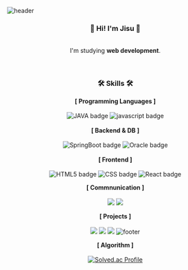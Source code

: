 ![header](https://capsule-render.vercel.app/api?type=waving&color=0:78BB7B,100:30B2A2&height=170&section=header&text=JISU&fontSize=30&fontColor=ffffff&animation=fadeIn&fontAlignY=25&desc=Thank%20you%20for%20your%20visiting&descAlignY=45&&descSize=15)

<div align="center">

### :wave: Hi! I'm Jisu :wave:
<br>I'm studying **web development**. <br><br><br>

### 🛠️ Skills 🛠️
**[ Programming Languages ]**<br><br>
![JAVA badge](https://img.shields.io/badge/-JAVA-%23F7DF1E?style=flat-square&logo=Java&logoColor=white&color=007396)
![javascript badge](https://img.shields.io/badge/-JAVASCRIPT-%23F7DF1E?style=flat-square&logo=JavaScript&logoColor=black)
<br><br>
**[ Backend & DB ]**<br><br>
![SpringBoot badge](https://img.shields.io/badge/-SpringBoot-%23F7DF1E?style=flat-square&logo=SpringBoot&logoColor=white&color=6DB33F)
![Oracle badge](https://img.shields.io/badge/-Oracle-%23F7DF1E?style=flat-square&logo=Oracle&logoColor=white&color=F80000)
<br><br>
**[ Frontend ]**<br><br>
![HTML5 badge](https://img.shields.io/badge/-HTML5-%23F7DF1E?style=flat-square&logo=HTML5&logoColor=white&color=E34F26)
![CSS badge](https://img.shields.io/badge/-CSS3-%23F7DF1E?style=flat-square&logo=CSS3&logoColor=white&color=1572B6)
![React badge](https://img.shields.io/badge/-REACT-%23F7DF1E?style=flat-square&logo=React&logoColor=black&color=61DAFB)<br>

**[ Commnunication ]**<br><br>
<img src="https://img.shields.io/badge/Git-F05032?style=flat-square&logo=git&logoColor=white"/>
<img src="https://img.shields.io/badge/GitHub-181717?style=flat-square&logo=GitHub&logoColor=white"/>

**[ Projects ]**<br><br>
[<img src="https://img.shields.io/badge/DummyTalk-20232a.svg?style=for-the-badge" />](https://github.com/kimjisu123/DummyTalk_back)
[<img src="https://img.shields.io/badge/Autocs-g.svg?style=for-the-badge" />](https://github.com/kimjisu123/AUTOCS-Spring)
[<img src="https://img.shields.io/badge/Dourbest-red.svg?style=for-the-badge" />](https://github.com/kimjisu123/DourBestBySpringBoot)
![footer](https://capsule-render.vercel.app/api?section=footer&type=waving&color=0:78BB7B,100:30B2A2)

**[ Algorithm ]**<br><br>
[![Solved.ac Profile](http://mazassumnida.wtf/api/generate_badge?boj=백준아이디)](https://solved.ac/백준아이디)
